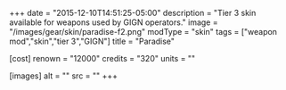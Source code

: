 +++
date = "2015-12-10T14:51:25-05:00"
description = "Tier 3 skin available for weapons used by GIGN operators."
image = "/images/gear/skin/paradise-f2.png"
modType = "skin"
tags = ["weapon mod","skin","tier 3","GIGN"]
title = "Paradise"

[cost]
  renown = "12000"
  credits = "320"
  units = ""

[images]
  alt = ""
  src = ""
+++
